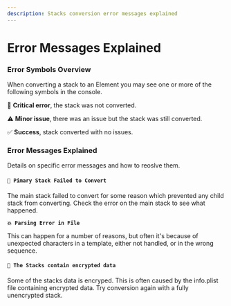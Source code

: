 ```yaml
---
description: Stacks conversion error messages explained
---
```


# Error Messages Explained

### Error Symbols Overview

When converting a stack to an Element you may see one or more of the following symbols in the console.

🛑 **Critical error**, the stack was not converted.

⚠️ **Minor issue**, there was an issue but the stack was still converted.

✅ **Success**, stack converted with no issues.



### Error Messages Explained

Details on specific error messages and how to reoslve them.

#### `🛑 Pimary Stack Failed to Convert`

The main stack failed to convert for some reason which prevented any child stack from converting. Check the error on the main stack to see what happened.

**`💥 Parsing Error in File`**

This can happen for a number of reasons, but often it's because of unexpected characters in a template, either not handled, or in the wrong sequence.

#### `🔑 The Stacks contain encrypted data`

Some of the stacks data is encryped. This is often caused by the info.plist file containing encrypted data. Try conversion again with a fully unencrypted stack.


